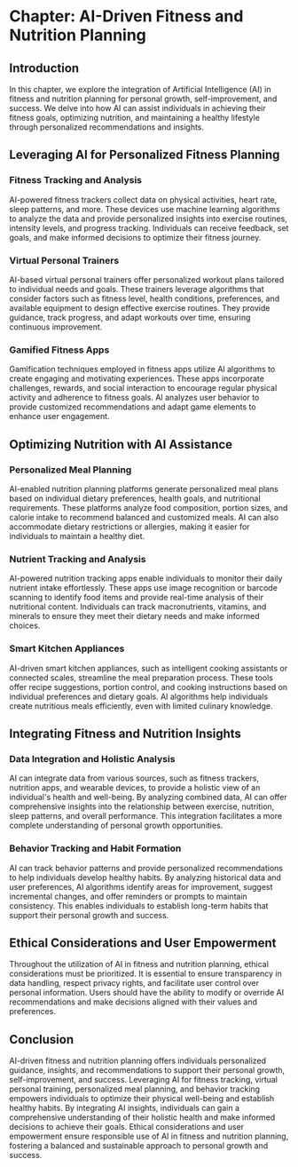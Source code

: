 Chapter: AI-Driven Fitness and Nutrition Planning
=================================================

Introduction
------------

In this chapter, we explore the integration of Artificial Intelligence (AI) in fitness and nutrition planning for personal growth, self-improvement, and success. We delve into how AI can assist individuals in achieving their fitness goals, optimizing nutrition, and maintaining a healthy lifestyle through personalized recommendations and insights.

Leveraging AI for Personalized Fitness Planning
-----------------------------------------------

### Fitness Tracking and Analysis

AI-powered fitness trackers collect data on physical activities, heart rate, sleep patterns, and more. These devices use machine learning algorithms to analyze the data and provide personalized insights into exercise routines, intensity levels, and progress tracking. Individuals can receive feedback, set goals, and make informed decisions to optimize their fitness journey.

### Virtual Personal Trainers

AI-based virtual personal trainers offer personalized workout plans tailored to individual needs and goals. These trainers leverage algorithms that consider factors such as fitness level, health conditions, preferences, and available equipment to design effective exercise routines. They provide guidance, track progress, and adapt workouts over time, ensuring continuous improvement.

### Gamified Fitness Apps

Gamification techniques employed in fitness apps utilize AI algorithms to create engaging and motivating experiences. These apps incorporate challenges, rewards, and social interaction to encourage regular physical activity and adherence to fitness goals. AI analyzes user behavior to provide customized recommendations and adapt game elements to enhance user engagement.

Optimizing Nutrition with AI Assistance
---------------------------------------

### Personalized Meal Planning

AI-enabled nutrition planning platforms generate personalized meal plans based on individual dietary preferences, health goals, and nutritional requirements. These platforms analyze food composition, portion sizes, and calorie intake to recommend balanced and customized meals. AI can also accommodate dietary restrictions or allergies, making it easier for individuals to maintain a healthy diet.

### Nutrient Tracking and Analysis

AI-powered nutrition tracking apps enable individuals to monitor their daily nutrient intake effortlessly. These apps use image recognition or barcode scanning to identify food items and provide real-time analysis of their nutritional content. Individuals can track macronutrients, vitamins, and minerals to ensure they meet their dietary needs and make informed choices.

### Smart Kitchen Appliances

AI-driven smart kitchen appliances, such as intelligent cooking assistants or connected scales, streamline the meal preparation process. These tools offer recipe suggestions, portion control, and cooking instructions based on individual preferences and dietary goals. AI algorithms help individuals create nutritious meals efficiently, even with limited culinary knowledge.

Integrating Fitness and Nutrition Insights
------------------------------------------

### Data Integration and Holistic Analysis

AI can integrate data from various sources, such as fitness trackers, nutrition apps, and wearable devices, to provide a holistic view of an individual's health and well-being. By analyzing combined data, AI can offer comprehensive insights into the relationship between exercise, nutrition, sleep patterns, and overall performance. This integration facilitates a more complete understanding of personal growth opportunities.

### Behavior Tracking and Habit Formation

AI can track behavior patterns and provide personalized recommendations to help individuals develop healthy habits. By analyzing historical data and user preferences, AI algorithms identify areas for improvement, suggest incremental changes, and offer reminders or prompts to maintain consistency. This enables individuals to establish long-term habits that support their personal growth and success.

Ethical Considerations and User Empowerment
-------------------------------------------

Throughout the utilization of AI in fitness and nutrition planning, ethical considerations must be prioritized. It is essential to ensure transparency in data handling, respect privacy rights, and facilitate user control over personal information. Users should have the ability to modify or override AI recommendations and make decisions aligned with their values and preferences.

Conclusion
----------

AI-driven fitness and nutrition planning offers individuals personalized guidance, insights, and recommendations to support their personal growth, self-improvement, and success. Leveraging AI for fitness tracking, virtual personal training, personalized meal planning, and behavior tracking empowers individuals to optimize their physical well-being and establish healthy habits. By integrating AI insights, individuals can gain a comprehensive understanding of their holistic health and make informed decisions to achieve their goals. Ethical considerations and user empowerment ensure responsible use of AI in fitness and nutrition planning, fostering a balanced and sustainable approach to personal growth and success.
